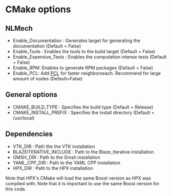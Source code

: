 # CMake options

## NLMech 

* Enable_Documentation : Generates target for generating the documentation (Default = False)
* Enable_Tools : Enables the tools to the build target (Default = False)
* Enable_Expensive_Tests : Enables the computation intense tests (Default = False)
* Enable_RPM: Enables to generate RPM packages (Default = False)
* Enable_PCL: Add [PCL](https://github.com/PointCloudLibrary/pcl) for faster neighborseach. Recommend for large amount of nodes (Default=False)

## General options

* CMAKE_BUILD_TYPE : Specifies the build type (Default = Release)
* CMAKE_INSTALL_PREFIX : Specifies the install directory (Default = /usr/local)

## Dependencies

* VTK_DIR : Path the the VTK installation
* BLAZEITERATIVE_INCLUDE : Path to the Blaze_Iterative installation 
* GMSH_DIR : Path to the Gmsh installation 
* YAML_CPP_DIR : Path to the YAML CPP installation 
* HPX_DIR : Path to the HPX installation 

Note that HPX's CMake will load the same Boost version as HPX was compiled with. Note that it is important 
to use the same Boost version for this code. 

